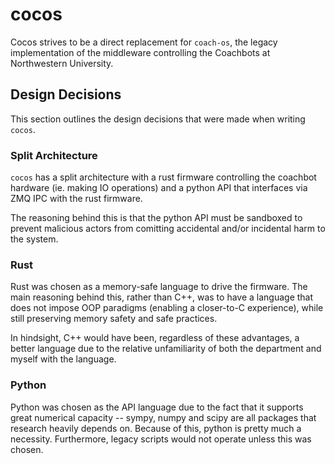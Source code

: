# cocos

Cocos strives to be a direct replacement for `coach-os`, the legacy
implementation of the middleware controlling the Coachbots at Northwestern
University.

## Design Decisions

This section outlines the design decisions that were made when writing `cocos`.

### Split Architecture

`cocos` has a split architecture with a rust firmware controlling the
coachbot hardware (ie. making IO operations) and a python API that interfaces
via ZMQ IPC with the rust firmware.

The reasoning behind this is that the python API must be sandboxed to prevent
malicious actors from comitting accidental and/or incidental harm to the
system.

### Rust

Rust was chosen as a memory-safe language to drive the firmware. The main
reasoning behind this, rather than C++, was to have a language that does not
impose OOP paradigms (enabling a closer-to-C experience), while still
preserving memory safety and safe practices.

In hindsight, C++ would have been, regardless of these advantages, a better
language due to the relative unfamiliarity of both the department and myself
with the language.

### Python

Python was chosen as the API language due to the fact that it supports great
numerical capacity -- sympy, numpy and scipy are all packages that research
heavily depends on. Because of this, python is pretty much a necessity.
Furthermore, legacy scripts would not operate unless this was chosen.
